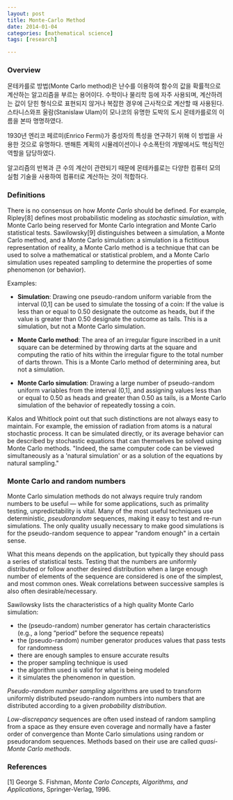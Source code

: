 ```yaml
---
layout: post
title: Monte-Carlo Method
date: 2014-01-04
categories: [mathematical science]
tags: [research]

---
```


### Overview


몬테카를로 방법(Monte Carlo method)은 난수를 이용하여 함수의 값을 확률적으로 계산하는 알고리즘을 부르는 용어이다. 수학이나 물리학 등에 자주 사용되며, 계산하려는 값이 닫힌 형식으로 표현되지 않거나 복잡한 경우에 근사적으로 계산할 때 사용된다. 스타니스와프 울람(Stanislaw Ulam)이 모나코의 유명한 도박의 도시 몬테카를로의 이름을 본따 명명하였다.

1930년 엔리코 페르미(Enrico Fermi)가 중성자의 특성을 연구하기 위해 이 방법을 사용한 것으로 유명하다. 맨해튼 계획의 시뮬레이션이나 수소폭탄의 개발에서도 핵심적인 역할을 담당하였다.

알고리즘의 반복과 큰 수의 계산이 관련되기 때문에 몬테카를로는 다양한 컴퓨터 모의 실험 기술을 사용하여 컴퓨터로 계산하는 것이 적합하다.

### Definitions

There is no consensus on how *Monte Carlo* should be defined. For example, Ripley[8] defines most probabilistic modeling as *stochastic simulation*, with Monte Carlo being reserved for Monte Carlo integration and Monte Carlo statistical tests. Sawilowsky[9] distinguishes between a simulation, a Monte Carlo method, and a Monte Carlo simulation: a simulation is a fictitious representation of reality, a Monte Carlo method is a technique that can be used to solve a mathematical or statistical problem, and a Monte Carlo simulation uses repeated sampling to determine the properties of some phenomenon (or behavior). 

Examples:

+ **Simulation**: Drawing one pseudo-random uniform variable from the interval (0,1] can be used to simulate the tossing of a coin: If the value is less than or equal to 0.50 designate the outcome as heads, but if the value is greater than 0.50 designate the outcome as tails. This is a simulation, but not a Monte Carlo simulation.  

+ **Monte Carlo method**: The area of an irregular figure inscribed in a unit square can be determined by throwing darts at the square and computing the ratio of hits within the irregular figure to the total number of darts thrown. This is a Monte Carlo method of determining area, but not a simulation.  

+ **Monte Carlo simulation**: Drawing a large number of pseudo-random uniform variables from the interval (0,1], and assigning values less than or equal to 0.50 as heads and greater than 0.50 as tails, is a Monte Carlo simulation of the behavior of repeatedly tossing a coin.

Kalos and Whitlock point out that such distinctions are not always easy to maintain. For example, the emission of radiation from atoms is a natural stochastic process. It can be simulated directly, or its average behavior can be described by stochastic equations that can themselves be solved using Monte Carlo methods. "Indeed, the same computer code can be viewed simultaneously as a 'natural simulation' or as a solution of the equations by natural sampling."

### Monte Carlo and random numbers


Monte Carlo simulation methods do not always require truly random numbers to be useful — while for some applications, such as primality testing, unpredictability is vital. Many of the most useful techniques use deterministic, *pseudorandom* sequences, making it easy to test and re-run simulations. The only quality usually necessary to make good simulations is for the pseudo-random sequence to appear "random enough" in a certain sense.

What this means depends on the application, but typically they should pass a series of statistical tests. Testing that the numbers are uniformly distributed or follow another desired distribution when a large enough number of elements of the sequence are considered is one of the simplest, and most common ones. Weak correlations between successive samples is also often desirable/necessary.

Sawilowsky lists the characteristics of a high quality Monte Carlo simulation:

+ the (pseudo-random) number generator has certain characteristics (e.g., a long “period” before the sequence repeats)  
+ the (pseudo-random) number generator produces values that pass tests for randomness  
+ there are enough samples to ensure accurate results  
+ the proper sampling technique is used  
+ the algorithm used is valid for what is being modeled  
+ it simulates the phenomenon in question.

*Pseudo-random number sampling* algorithms are used to transform uniformly distributed pseudo-random numbers into numbers that are distributed according to a given *probability distribution*.

*Low-discrepancy* sequences are often used instead of random sampling from a space as they ensure even coverage and normally have a faster order of convergence than Monte Carlo simulations using random or pseudorandom sequences. Methods based on their use are called *quasi-Monte Carlo methods*.

### References
[1] George S. Fishman, *Monte Carlo Concepts, Algorithms, and Applications*, Springer-Verlag, 1996.
